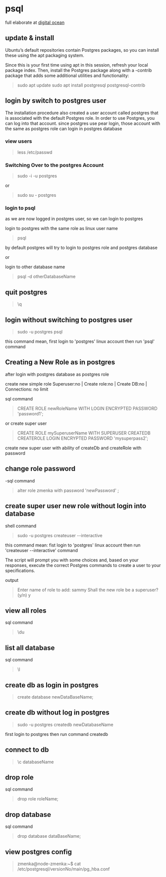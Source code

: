 # psql

full elaborate at [digital ocean](https://www.digitalocean.com/community/tutorials/how-to-install-and-use-postgresql-on-ubuntu-18-04)

## update & install

Ubuntu’s default repositories contain Postgres packages, so you can install these using the apt packaging system.

Since this is your first time using apt in this session, refresh your local package index. Then, install the Postgres package along with a -contrib package that adds some additional utilities and functionality:

> sudo apt update
> sudo apt install postgresql postgresql-contrib

## login by switch to postgres user

The installation procedure also created a user account called postgres that is associated with the default Postgres role. In order to use Postgres, you can log into that account.
since postgres use pear login, those account with the same as postgres role can login in postgres database

### view users

> less /etc/passwd

### Switching Over to the postgres Account

> sudo -i -u postgres

or

> sudo su - postgres

### login to psql

as we are now logged in postgres user, so we can login to postgres

login to postgres with the same role as linux user name

> psql

by default postgres will try to login to postgres role and postgres database

or

login to other database name

> psql -d otherDatabaseName

## quit postgres

> \q

## login without switching to postgres user

> sudo -u postgres psql

this command mean, first login to 'postgres' linux account then run 'psql' command

## Creating a New Role as in postgres

after login with postgres database as postgres role

create new simple role
Superuser:no | Create role:no | Create DB:no | Connections: no limit

sql command

> CREATE ROLE newRoleName WITH LOGIN ENCRYPTED PASSWORD 'password1';

or create super user

> CREATE ROLE mySuperuserName WITH SUPERUSER CREATEDB CREATEROLE LOGIN ENCRYPTED PASSWORD 'mysuperpass2';

create new super user with ability of createDb and createRole
with password

## change role password

-sql command

> alter role zmenka with password 'newPassword' ;

## create super user new role without login into database

shell command

> sudo -u postgres createuser --interactive

this command mean:
fist login to 'postgres' linux account then run 'createuser --interactive' command

The script will prompt you with some choices and, based on your responses, execute the correct Postgres commands to create a user to your specifications.

output

> Enter name of role to add: sammy
> Shall the new role be a superuser? (y/n) y

## view all roles

sql command

> \du

## list all database

sql command

> \l

## create db as login in postgres

> create database newDataBaseName;

## create db without log in postgres

> sudo -u postgres createdb newDatabaseName

first login to postgres then run command createdb

## connect to db

> \c databaseName

## drop role

sql command

> drop role roleName;

## drop database

sql command

> drop database dataBaseName;

## view postgres config

> zmenka@node-zmenka:~$ cat /etc/postgresql/versionNo/main/pg_hba.conf
